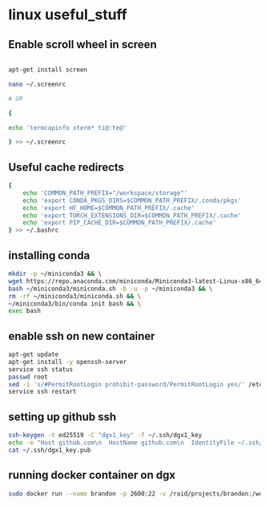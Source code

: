 # linux useful_stuff

## Enable scroll wheel in screen
```bash

apt-get install screen

nano ~/.screenrc

# OR

{

echo 'termcapinfo xterm* ti@:te@'

} >> ~/.screenrc
```

## Useful cache redirects
```bash
{
    echo 'COMMON_PATH_PREFIX="/workspace/storage"'
    echo 'export CONDA_PKGS_DIRS=$COMMON_PATH_PREFIX/.conda/pkgs'
    echo 'export HF_HOME=$COMMON_PATH_PREFIX/.cache'
    echo 'export TORCH_EXTENSIONS_DIR=$COMMON_PATH_PREFIX/.cache'
    echo 'export PIP_CACHE_DIR=$COMMON_PATH_PREFIX/.cache'
} >> ~/.bashrc
```

## installing conda
```bash
mkdir -p ~/miniconda3 && \
wget https://repo.anaconda.com/miniconda/Miniconda3-latest-Linux-x86_64.sh -O ~/miniconda3/miniconda.sh && \
bash ~/miniconda3/miniconda.sh -b -u -p ~/miniconda3 && \
rm -rf ~/miniconda3/miniconda.sh && \
~/miniconda3/bin/conda init bash && \
exec bash
```

## enable ssh on new container
```bash
apt-get update
apt-get install -y openssh-server
service ssh status
passwd root
sed -i 's/#PermitRootLogin prohibit-password/PermitRootLogin yes/' /etc/ssh/sshd_config
service ssh restart
```

## setting up github ssh

```bash
ssh-keygen -t ed25519 -C "dgx1_key" -f ~/.ssh/dgx1_key
echo -e "Host github.com\n  HostName github.com\n  IdentityFile ~/.ssh/dgx1_key\n  User git" >> ~/.ssh/config
cat ~/.ssh/dgx1_key.pub
```

## running docker container on dgx

```bash
sudo docker run --name brandon -p 2600:22 -v /raid/projects/brandon:/workspace/storage --gpus all -it nvcr.io/nvidia/pytorch:23.05-py3
```







